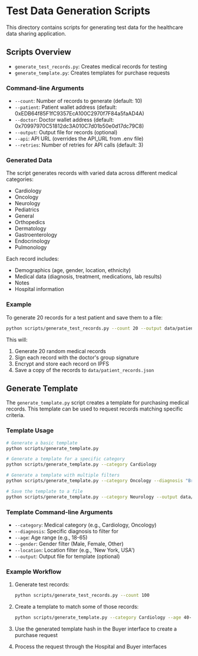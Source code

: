 # Test Data Generation Scripts

This directory contains scripts for generating test data for the healthcare data sharing application.

## Scripts Overview

- `generate_test_records.py`: Creates medical records for testing
- `generate_template.py`: Creates templates for purchase requests



### Command-line Arguments

- `--count`: Number of records to generate (default: 10)
- `--patient`: Patient wallet address (default: 0xEDB64f85F1fC9357EcA100C2970f7F84a5faAD4A)
- `--doctor`: Doctor wallet address (default: 0x70997970C51812dc3A010C7d01b50e0d17dc79C8)
- `--output`: Output file for records (optional)
- `--api`: API URL (overrides the API_URL from .env file)
- `--retries`: Number of retries for API calls (default: 3)

### Generated Data

The script generates records with varied data across different medical categories:

- Cardiology
- Oncology
- Neurology
- Pediatrics
- General
- Orthopedics
- Dermatology
- Gastroenterology
- Endocrinology
- Pulmonology

Each record includes:

- Demographics (age, gender, location, ethnicity)
- Medical data (diagnosis, treatment, medications, lab results)
- Notes
- Hospital information

### Example

To generate 20 records for a test patient and save them to a file:

```bash
python scripts/generate_test_records.py --count 20 --output data/patient_records.json
```

This will:

1. Generate 20 random medical records
2. Sign each record with the doctor's group signature
3. Encrypt and store each record on IPFS
4. Save a copy of the records to `data/patient_records.json`

## Generate Template

The `generate_template.py` script creates a template for purchasing medical records. This template can be used to request records matching specific criteria.

### Template Usage

```bash
# Generate a basic template
python scripts/generate_template.py

# Generate a template for a specific category
python scripts/generate_template.py --category Cardiology

# Generate a template with multiple filters
python scripts/generate_template.py --category Oncology --diagnosis "Breast Cancer" --age 30-60 --gender Female

# Save the template to a file
python scripts/generate_template.py --category Neurology --output data/neurology_template.json
```

### Template Command-line Arguments

- `--category`: Medical category (e.g., Cardiology, Oncology)
- `--diagnosis`: Specific diagnosis to filter for
- `--age`: Age range (e.g., 18-65)
- `--gender`: Gender filter (Male, Female, Other)
- `--location`: Location filter (e.g., 'New York, USA')
- `--output`: Output file for template (optional)

### Example Workflow

1. Generate test records:

   ```bash
   python scripts/generate_test_records.py --count 100
   ```

2. Create a template to match some of those records:

   ```bash
   python scripts/generate_template.py --category Cardiology --age 40-70
   ```

3. Use the generated template hash in the Buyer interface to create a purchase request

4. Process the request through the Hospital and Buyer interfaces
